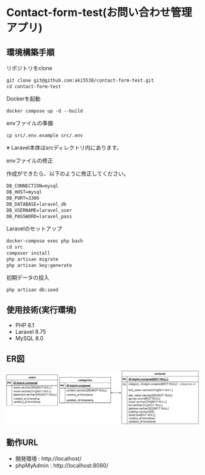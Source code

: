 # Contact-form-test(お問い合わせ管理アプリ)

## 環境構築手順

リポジトリをclone
```
git clone git@github.com:aki5538/contact-form-test.git
cd contact-form-test
```

Dockerを起動
```
docker compose up -d --build
```

envファイルの準備
```
cp src/.env.example src/.env
```
※ Laravel本体はsrcディレクトリ内にあります。


envファイルの修正

作成ができたら、以下のように修正してください。
```
DB_CONNECTION=mysql
DB_HOST=mysql
DB_PORT=3306
DB_DATABASE=laravel_db
DB_USERNAME=laravel_user
DB_PASSWORD=laravel_pass
```

Laravelのセットアップ
```
docker-compose exec php bash
cd src
composer install
php artisan migrate
php artisan key:generate
```

初期データの投入
```
php artisan db:seed
```

## 使用技術(実行環境)
- PHP 8.1
- Laravel 8.75
- MySQL 8.0

## ER図
![alt](docs/erd.png)

## 動作URL

- 開発環境 : http://localhost/
- phpMyAdmin : http://localhost:8080/
